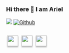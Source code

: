### Hi there 👋 I am Ariel
![](https://visitor-badge.laobi.icu/badge?page_id=sudoariel.sudoariel)
[![Github](https://img.shields.io/github/followers/sudoariel?label=Follow&style=social)](https://github.com/sudoariel)<br>

<a href="https://www.linkedin.com/in/ariellima/"><img height="30" src="https://img.shields.io/badge/linkedin-FFFFFF?logo=linkedin&style=for-the-badge&logoColor=0A66C2" style="margin: 10pt 2pt; box-shadow: 0 3px 3px rgba(0, 0, 0, 0.25);" ></a>
<a href="https://www.facebook.com/ariel.lima.andrade/"><img height="30" src="https://img.shields.io/badge/facebook-FFFFFF?logo=facebook&style=for-the-badge&logoColor=1877F2" style="margin: 10pt 2pt; box-shadow: 0 3px 3px rgba(0, 0, 0, 0.25);" ></a>
<a href="https://www.instagram.com/im.ariel/"><img height="30" src="https://img.shields.io/badge/instagram-FFFFFF?logo=instagram&style=for-the-badge&logoColor=E4405F" style="margin: 10pt 2pt; box-shadow: 0 3px 3px rgba(0, 0, 0, 0.25);" ></a>
